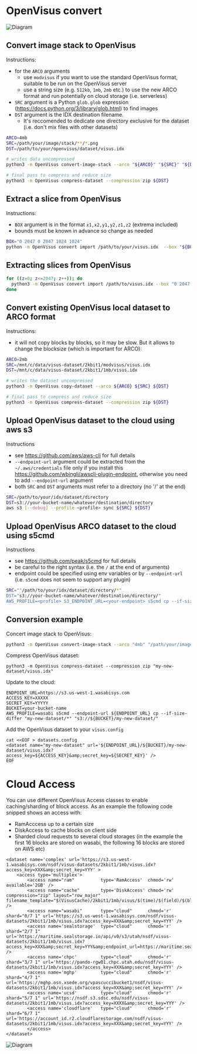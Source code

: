 # OpenVisus convert

![Diagram](https://raw.githubusercontent.com/sci-visus/OpenVisus/master/docs/openvisus-convert.png)




## Convert image stack to OpenVisus

Instructions:
- for the `ARCO` arguments
   - use `modvisus` if you want to use the standard OpenVisus format, suitable to be run on the OpenVisus server 
   - use a string size (e.g. `512kb`, `1mb`, `2mb` etc.) to use the new ARCO format and run potentially  on cloud storage (i.e. serverless)
- `SRC` argument is a Python `glob.glob` expression (https://docs.python.org/3/library/glob.html) to find images 
- `DST` argument is the IDX destination filename. 
     - It's reccomended to dedicate one directory exclusive for the dataset (i.e. don't mix files with other datasets)

```bash
ARCO=4mb
SRC=/path/your/image/stack/**/*.png
DST=/path/to/your/openvisus/dataset/visus.idx 

# writes data uncompressed
python3 -m OpenVisus convert-image-stack --arco "${ARCO}" "${SRC}" "${DST}"

# final pass to compress and reduce size
python3 -m OpenVisus compress-dataset --compression zip ${DST} 
```


## Extract a slice from OpenVisus 

Instructions:
- `BOX` argument is in the format `x1,x2,y1,y2,z1,z2` (extrema included)
- bounds must be known in advance so change as needed

```bash
BOX="0 2047 0 2047 1024 1024"
python -m OpenVisus convert import /path/to/your/visus.idx  --box "${BOX}" export example.png
```

## Extracting slices from OpenVisus

```bash
for ((z=0; z<=2047; z++)); do
  python3 -m OpenVisus convert import /path/to/visus.idx --box "0 2047 0 2047 $z $z" export /path/to/image/stack/$(printf "%04d" $z).png
done
```


## Convert existing OpenVisus local dataset to ARCO format

Instructions:
- it will not copy blocks by blocks, so it may be slow. But it allows to change the blocksize (which is important for ARCO):

```bash
ARCO=2mb
SRC=/mnt/c/data/visus-dataset/2kbit1/modvisus/visus.idx
DST=/mnt/c/data/visus-dataset/2kbit1/1mb/visus.idx 

# writes the dataset uncompressed
python3 -m OpenVisus copy-dataset --arco ${ARCO} ${SRC} ${DST}

# final pass to compress and reduce size
python3 -m OpenVisus compress-dataset --compression zip ${DST} 
```

## Upload OpenVisus dataset to the cloud using aws s3

Instructions
- see https://github.com/aws/aws-cli for full details
- `--endpoint-url` argument could be extracted from the `~/.aws/credentials` file only if you install this https://github.com/wbingli/awscli-plugin-endpoint, otherwise you need to add `--endpoint-url` argument
- both `SRC` and `DST` arguments must refer to a directory (no '/' at the end)

```bash
SRC=/path/to/your/idx/dataset/directory
DST=s3://your-bucket-name/whatever/destination/directory
aws s3 [--debug] --profile <profile> sync ${SRC} ${DST}
```

## Upload OpenVisus ARCO dataset to the cloud using s5cmd

Instructions
- see https://github.com/peak/s5cmd for full details
- be careful to the right syntax (i.e. the `/` at the end of arguments)
- endpoint could be specified using env variables or by `--endpoint-url` (i.e. `s5cmd` does not seem to support any plugin)

```bash
SRC=""/path/to/your/idx/dataset/directory/*"
DST="s3://your-bucket-name/whatever/destination/directory/"
AWS_PROFILE=<profile> S3_ENDPOINT_URL=<your-endpoint> s5cmd cp --if-size-differ ${SRC} {DST}
```

## Conversion example

Concert image stack to OpenVisus:

```bash
python3 -m OpenVisus convert-image-stack --arco "4mb" "/path/your/image/stack/**/*.png" "my-new-dataset/visus.idx"
```

Compress OpenVisus dataset:

```
python3 -m OpenVisus compress-dataset --compression zip "my-new-dataset/visus.idx" 
```

Update to the cloud:

```
ENDPOINT_URL=https://s3.us-west-1.wasabisys.com
ACCESS_KEY=XXXXX
SECRET_KEY=YYYYY
BUCKET=your-bucket-name
AWS_PROFILE=wasabi s5cmd --endpoint-url ${ENDPOINT_URL} cp --if-size-differ "my-new-dataset/*" "s3://${BUCKET}/my-new-dataset/"
```

Add the OpenVisus dataset to your `visus.config`

```
cat <<EOF > datasets.config
<dataset name="my-new-dataset" url='${ENDPOINT_URL}/${BUCKET}/my-new-dataset/visus.idx?access_key=${ACCESS_KEY}&amp;secret_key=${SECRET_KEY}' />
EOF
```

# Cloud Access

You can use different OpenVisus Access classes to enable caching/sharding of block access.
As an example the following code snipped shows an access with:

- RamAcccess up to a certain size
- DiskAccess to cache blocks on client side
- Sharded cloud requests to several cloud storages (in the example the first 16 blocks are stored on wasabi, the following 16 blocks are stored on AWS etc)

```
<dataset name='complex' url='https://s3.us-west-1.wasabisys.com/nsdf/visus-datasets/2kbit1/1mb/visus.idx?access_key=XXX&amp;secret_key=YYY' >
	<access type='multiplex'>
		<access name="ram"          type='RamAccess'  chmod='rw' available='2GB' />
		<access name="cache"        type='DiskAccess' chmod='rw' compression="zip" layout="row_major" filename_template="$(VisusCache)/2kbit1/1mb/visus/$(time)/$(field)/$(block:%016x:%04x).bin" />
		<access name="wasabi"       type="cloud"      chmod='r'  shard="0/7 1" url='https://s3.us-west-1.wasabisys.com/nsdf/visus-datasets/2kbit1/1mb/visus.idx?access_key=XXX&amp;secret_key=YYY' />
		<access name='sealstorage'  type="cloud"      chmod='r'  shard="2/7 1" url='https://maritime.sealstorage.io/api/v0/s3/utah/nsdf/visus-datasets/2kbit1/1mb/visus.idx?access_key=XXX&amp;secret_key=YYY&amp;endpoint_url=https://maritime.sealstorage.io/api/v0/s3' /> 
		<access name='chpc'         type="cloud"      chmod='r'  shard="3/7 1" url='https://pando-rgw01.chpc.utah.edu/nsdf/visus-datasets/2kbit1/1mb/visus.idx?access_key=XXX&amp;secret_key=YYY' /> 
		<access name='mghp'         type="cloud"      chmod='r'  shard="4/7 1" url='https://mghp.osn.xsede.org/vpascuccibucket1/nsdf/visus-datasets/2kbit1/1mb/visus.idx?access_key=XXX&amp;secret_key=YYY' />
		<access name='ucsd'         type="cloud"      chmod='r'  shard="5/7 1" url='https://nsdf.s3.sdsc.edu/nsdf/visus-datasets/2kbit1/1mb/visus.idx?access_key=XXXX&amp;secret_key=YYY' /> 
		<access name='cloudflare'   type="cloud"      chmod='r'  shard="6/7 1" url='https://account_id.r2.cloudflarestorage.com/nsdf/visus-datasets/2kbit1/1mb/visus.idx?access_key=XXX&amp;secret_key=YYY' />
		</access>
</dataset> 
```

![Diagram](https://raw.githubusercontent.com/sci-visus/OpenVisus/master/docs/openvisus-convert-access.png)